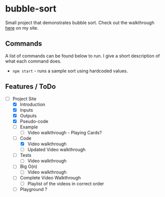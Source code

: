 # bubble-sort
Small project that demonstrates bubble sort. Check out the walkthrough [here](https://bubble-sort.programmingpat.com) on my site.

## Commands

A list of commands can be found below to run. I give a short description of what each command does.

* `npm start` - runs a sample sort using hardcoded values.

## Features / ToDo

- [ ] Project Site
    - [x] Introduction
    - [x] Inputs
    - [x] Outputs
    - [x] Pseudo-code
    - [ ] Example
        - [ ] Video walkthrough - Playing Cards?
    - [ ] Code 
        - [x] Video walkthrough
        - [ ] Updated Video walkthrough
    - [ ] Tests
        - [ ] Video walkthrough
    - [ ] Big O(n)
        - [ ] Video walkthrough
    - [ ] Complete Video Walkthrough
        - [ ] Playlist of the videos in correct order
    - [ ] Playground ?